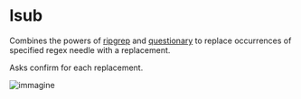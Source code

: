 # lsub

Combines the powers of [ripgrep](https://www.github.com/BurntSushi/ripgrep)
and [questionary](https://www.github.com/tmbo/questionary)
to replace occurrences of specified regex needle with a replacement.

Asks confirm for each replacement.

![immagine](https://user-images.githubusercontent.com/1665365/178082508-308be6eb-537a-45fc-ad01-7b757a0af9b0.png)
